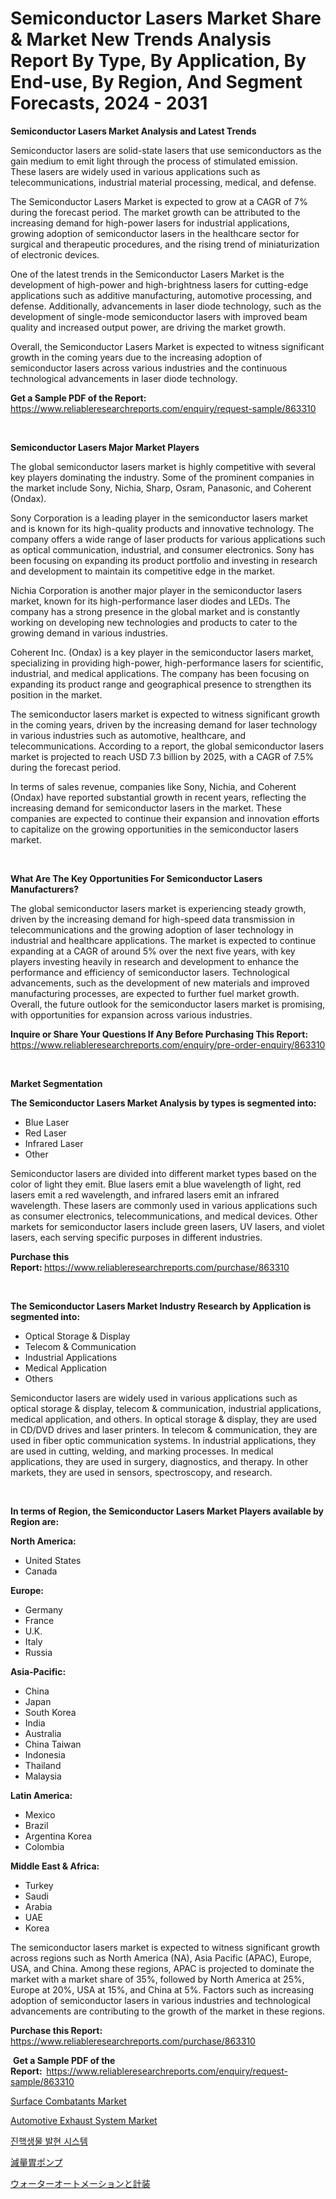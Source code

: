 <p><h1>Semiconductor Lasers Market Share & Market New Trends Analysis Report By Type, By Application, By End-use, By Region, And Segment Forecasts, 2024 - 2031</h1></p><p><strong>Semiconductor Lasers Market Analysis and Latest Trends</strong></p>
<p><p>Semiconductor lasers are solid-state lasers that use semiconductors as the gain medium to emit light through the process of stimulated emission. These lasers are widely used in various applications such as telecommunications, industrial material processing, medical, and defense.</p><p>The Semiconductor Lasers Market is expected to grow at a CAGR of 7% during the forecast period. The market growth can be attributed to the increasing demand for high-power lasers for industrial applications, growing adoption of semiconductor lasers in the healthcare sector for surgical and therapeutic procedures, and the rising trend of miniaturization of electronic devices.</p><p>One of the latest trends in the Semiconductor Lasers Market is the development of high-power and high-brightness lasers for cutting-edge applications such as additive manufacturing, automotive processing, and defense. Additionally, advancements in laser diode technology, such as the development of single-mode semiconductor lasers with improved beam quality and increased output power, are driving the market growth.</p><p>Overall, the Semiconductor Lasers Market is expected to witness significant growth in the coming years due to the increasing adoption of semiconductor lasers across various industries and the continuous technological advancements in laser diode technology.</p></p>
<p><strong>Get a Sample PDF of the Report:&nbsp;</strong> <a href="https://www.reliableresearchreports.com/enquiry/request-sample/863310">https://www.reliableresearchreports.com/enquiry/request-sample/863310</a></p>
<p>&nbsp;</p>
<p><strong>Semiconductor Lasers Major Market Players</strong></p>
<p><p>The global semiconductor lasers market is highly competitive with several key players dominating the industry. Some of the prominent companies in the market include Sony, Nichia, Sharp, Osram, Panasonic, and Coherent (Ondax).</p><p>Sony Corporation is a leading player in the semiconductor lasers market and is known for its high-quality products and innovative technology. The company offers a wide range of laser products for various applications such as optical communication, industrial, and consumer electronics. Sony has been focusing on expanding its product portfolio and investing in research and development to maintain its competitive edge in the market.</p><p>Nichia Corporation is another major player in the semiconductor lasers market, known for its high-performance laser diodes and LEDs. The company has a strong presence in the global market and is constantly working on developing new technologies and products to cater to the growing demand in various industries.</p><p>Coherent Inc. (Ondax) is a key player in the semiconductor lasers market, specializing in providing high-power, high-performance lasers for scientific, industrial, and medical applications. The company has been focusing on expanding its product range and geographical presence to strengthen its position in the market.</p><p>The semiconductor lasers market is expected to witness significant growth in the coming years, driven by the increasing demand for laser technology in various industries such as automotive, healthcare, and telecommunications. According to a report, the global semiconductor lasers market is projected to reach USD 7.3 billion by 2025, with a CAGR of 7.5% during the forecast period.</p><p>In terms of sales revenue, companies like Sony, Nichia, and Coherent (Ondax) have reported substantial growth in recent years, reflecting the increasing demand for semiconductor lasers in the market. These companies are expected to continue their expansion and innovation efforts to capitalize on the growing opportunities in the semiconductor lasers market.</p></p>
<p>&nbsp;</p>
<p><strong>What Are The Key Opportunities For Semiconductor Lasers Manufacturers?</strong></p>
<p><p>The global semiconductor lasers market is experiencing steady growth, driven by the increasing demand for high-speed data transmission in telecommunications and the growing adoption of laser technology in industrial and healthcare applications. The market is expected to continue expanding at a CAGR of around 5% over the next five years, with key players investing heavily in research and development to enhance the performance and efficiency of semiconductor lasers. Technological advancements, such as the development of new materials and improved manufacturing processes, are expected to further fuel market growth. Overall, the future outlook for the semiconductor lasers market is promising, with opportunities for expansion across various industries.</p></p>
<p><strong>Inquire or Share Your Questions If Any Before Purchasing This Report:</strong> <a href="https://www.reliableresearchreports.com/enquiry/pre-order-enquiry/863310">https://www.reliableresearchreports.com/enquiry/pre-order-enquiry/863310</a></p>
<p>&nbsp;</p>
<p><strong>Market Segmentation</strong></p>
<p><strong>The Semiconductor Lasers Market Analysis by types is segmented into:</strong></p>
<p><ul><li>Blue Laser</li><li>Red Laser</li><li>Infrared Laser</li><li>Other</li></ul></p>
<p><p>Semiconductor lasers are divided into different market types based on the color of light they emit. Blue lasers emit a blue wavelength of light, red lasers emit a red wavelength, and infrared lasers emit an infrared wavelength. These lasers are commonly used in various applications such as consumer electronics, telecommunications, and medical devices. Other markets for semiconductor lasers include green lasers, UV lasers, and violet lasers, each serving specific purposes in different industries.</p></p>
<p><strong>Purchase this Report:&nbsp;</strong><a href="https://www.reliableresearchreports.com/purchase/863310">https://www.reliableresearchreports.com/purchase/863310</a></p>
<p>&nbsp;</p>
<p><strong>The Semiconductor Lasers Market Industry Research by Application is segmented into:</strong></p>
<p><ul><li>Optical Storage & Display</li><li>Telecom & Communication</li><li>Industrial Applications</li><li>Medical Application</li><li>Others</li></ul></p>
<p><p>Semiconductor lasers are widely used in various applications such as optical storage & display, telecom & communication, industrial applications, medical application, and others. In optical storage & display, they are used in CD/DVD drives and laser printers. In telecom & communication, they are used in fiber optic communication systems. In industrial applications, they are used in cutting, welding, and marking processes. In medical applications, they are used in surgery, diagnostics, and therapy. In other markets, they are used in sensors, spectroscopy, and research.</p></p>
<p>&nbsp;</p>
<p><strong>In terms of Region, the Semiconductor Lasers Market Players available by Region are:</strong></p>
<p>
    <p> <strong> North America: </strong>
        <ul>
            <li>United States</li>
            <li>Canada</li>
        </ul>
        </p> 
    <p> <strong> Europe: </strong>
        <ul>
            <li>Germany</li>
            <li>France</li>
            <li>U.K.</li>
            <li>Italy</li>
            <li>Russia</li>
        </ul>
        </p> 
    <p> <strong> Asia-Pacific: </strong>
        <ul>
            <li>China</li>
            <li>Japan</li>
            <li>South Korea</li>
            <li>India</li>
            <li>Australia</li>
            <li>China Taiwan</li>
            <li>Indonesia</li>
            <li>Thailand</li>
            <li>Malaysia</li>
        </ul>
        </p> 
    <p> <strong> Latin America: </strong>
        <ul>
            <li>Mexico</li>
            <li>Brazil</li>
            <li>Argentina Korea</li>
            <li>Colombia</li>
        </ul>
        </p> 
    <p> <strong> Middle East & Africa: </strong>
        <ul>
            <li>Turkey</li>
            <li>Saudi</li>
            <li>Arabia</li>
            <li>UAE</li>
            <li>Korea</li>
        </ul>
    </p>
    </p>
<p><p>The semiconductor lasers market is expected to witness significant growth across regions such as North America (NA), Asia Pacific (APAC), Europe, USA, and China. Among these regions, APAC is projected to dominate the market with a market share of 35%, followed by North America at 25%, Europe at 20%, USA at 15%, and China at 5%. Factors such as increasing adoption of semiconductor lasers in various industries and technological advancements are contributing to the growth of the market in these regions.</p></p>
<p><strong>Purchase this Report: </strong><a href="https://www.reliableresearchreports.com/purchase/863310">https://www.reliableresearchreports.com/purchase/863310</a></p>
<p>&nbsp;<strong>Get a Sample PDF of the Report:&nbsp;&nbsp;</strong><a href="https://www.reliableresearchreports.com/enquiry/request-sample/863310">https://www.reliableresearchreports.com/enquiry/request-sample/863310</a></p>
<p><strong></strong></p>
<p><p><a href="https://issuu.com/reportprime-2/docs/surface-combatants-market-size-2030.pptx">Surface Combatants Market</a></p><p><a href="https://issuu.com/reportprime-2/docs/automotive-exhaust-system-market-size-2030.pptx">Automotive Exhaust System Market</a></p><p><a href="https://github.com/royErdmtyan906778/Market-Research-Report-List-1/blob/main/81831798518.md">진핵생물 발현 시스템</a></p><p><a href="https://github.com/joaejkdzgyljvo6/Market-Research-Report-List-1/blob/main/75014799327.md">減量胃ポンプ</a></p><p><a href="https://github.com/NashBeahan2023/Market-Research-Report-List-1/blob/main/81191479328.md">ウォーターオートメーションと計装</a></p></p>